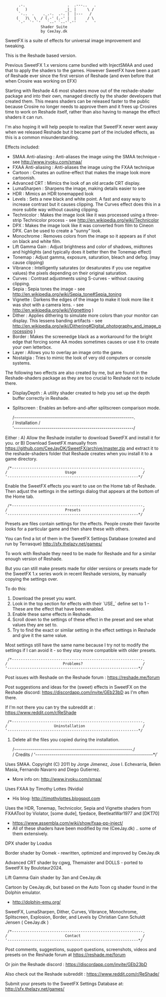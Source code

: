      
          .-.                   .  .---..   .
         (   )                 _|_ |     \ / 
          `-..  .    ._.-.  .-. |  |---   /  
         (   )\  \  / (.-' (.-' |  |     / \ 
          `-'  `' `'   `--' `--'`-''    '   '
                    Shader Suite
                    by CeeJay.dk                    
     
 
SweetFX is a suite of effects for universal image improvement and tweaking.

This is the Reshade based version.

Previous SweetFX 1.x versions came bundled with InjectSMAA and used that to apply the shaders to the games.
However SweetFX have been a part of Reshade ever since the first version of Reshade (and even before that when Crosire was working on EFX)

Starting with Reshade 4.6 most shaders move out of the reshade-shader package and into their own, managed directly by the shader developers that created them. This means shaders can be released faster to the public because Crosire no longer needs to approve them and it frees up Crosires time to work on Reshade itself, rather than also having to manage the effect shaders it can run.

I'm also hoping it will help people to realize that SweetFX never went away when we released Reshade but it became part of the included effects, as this is a common misunderstanding.

Effects included:

* SMAA Anti-aliasing : Anti-aliases the image using the SMAA technique - see http://www.iryoku.com/smaa/
* FXAA Anti-aliasing : Anti-aliases the image using the FXAA technique
* Cartoon : Creates an outline-effect that makes the image look more cartoonish.
* Advanced CRT : Mimics the look of an old arcade CRT display.
* LumaSharpen : Sharpens the image, making details easier to see
* HDR : Mimics an HDR tonemapped look
* Levels : Sets a new black and white point. A fast and easy way to increase contrast but it causes clipping. The Curves effect does this in a more subtle way without causing clipping.
* Technicolor : Makes the image look like it was processed using a three-strip Technicolor process - see http://en.wikipedia.org/wiki/Technicolor
* DPX : Makes the image look like it was converted from film to Cineon DPX. Can be used to create a "sunny" look.
* Monochrome : Removes colors from the image so it appears as if shot on black and white film.
* Lift Gamma Gain : Adjust brightness and color of shadows, midtones and highlights (and typically does it better then the Tonemap effect)
* Tonemap : Adjust gamma, exposure, saturation, bleach and defog. (may cause clipping)
* Vibrance : Intelligently saturates (or desaturates if you use negative values) the pixels depending on their original saturation.
* Curves : Contrast adjustments using S-curves - without causing clipping.
* Sepia : Sepia tones the image - see http://en.wikipedia.org/wiki/Sepia_tone#Sepia_toning
* Vignette : Darkens the edges of the image to make it look more like it was shot with a camera lens. - see http://en.wikipedia.org/wiki/Vignetting )
* Dither : Applies dithering to simulate more colors than your monitor can display. This lessens banding artifacts - see http://en.wikipedia.org/wiki/Dithering#Digital_photography_and_image_processing )
* Border : Makes the screenedge black as a workaround for the bright edge that forcing some AA modes sometimes causes or use it to create your own letterbox.
* Layer : Allows you to overlay an image onto the game.
* Nostalgia : Tries to mimic the look of very old computers or console systems.

The following two effects are also created by me, but are found in the Reshade-shaders package as they are too crucial to Reshade not to include there.
* DisplayDepth : A utility shader created to help you set up the depth buffer correctly in Reshade.
* Splitscreen : Enables an before-and-after splitscreen comparison mode.


     /------------------------------------------------------------.  
    /                      Installation                           /  
    '------------------------------------------------------------/  


Either :
A) Allow the Reshade installer to download SweetFX and install it for you.
or
B) Download SweetFX manually from https://github.com/CeeJayDK/SweetFX/archive/master.zip and extract it to the reshade-shaders folder that Reshade creates when you install it to a game directory.

     /*-----------------------------------------------------------.   
    /                          Usage                              /
    '-----------------------------------------------------------*/
  
Enable the SweetFX effects you want to use on the Home tab of Reshade.
Then adjust the settings in the settings dialog that appears at the bottom of the Home tab.

     /*-----------------------------------------------------------.   
    /                          Presets                            /
    '-----------------------------------------------------------*/

Presets are files contain settings for the effects.
People create their favorite looks for a particular game and then share these with others.

You can find a lot of them in the SweetFX Settings Database (created and run by Terrasque)
http://sfx.thelazy.net/games/

To work with Reshade they need to be made for Reshade and for a similar enough version of Reshade.

But you can still make presets made for older versions or presets made for the SweetFX 1.x series work in recent Reshade versions, by manually copying the settings over.

To do this:
1) Download the preset you want.
2) Look in the top section for effects with their ´USE_´ define set to 1 - These are the effect that have been enabled.
3) Enable these same effects in Reshade.
4) Scroll down to the settings of these effect in the preset and see what values they are set to.
5) Try to find the exact or similar setting in the effect settings in Reshade and give it the same value.

Most settings still have the same name because I try not to modify the settings if I can avoid it - so they stay more compatible with older presets.

     /*-----------------------------------------------------------.   
    /                         Problems?                           /
    '-----------------------------------------------------------*/
Post issues with Reshade on the Reshade forum :
https://reshade.me/forum

Post suggestions and ideas for the (sweet) effects in SweetFX on the Reshade discord:
https://discordapp.com/invite/GEb23bD as I'm often there.

If I'm not there you can try the subreddit at :
https://www.reddit.com/r/ReShade


     /*-----------------------------------------------------------.   
    /                     Uninstallation                          /
    '-----------------------------------------------------------*/

1) Delete all the files you copied during the installation.  

   /*-----------------------------------------------------------.*/   
  /                          Credits                            /
  '-----------------------------------------------------------*/`

 Uses SMAA. Copyright (C) 2011 by Jorge Jimenez, Jose I. Echevarria,
 Belen Masia, Fernando Navarro and Diego Gutierrez.
  - More info on: http://www.iryoku.com/smaa/
 
 Uses FXAA by Timothy Lottes (Nvidia) 
  - His blog: http://timothylottes.blogspot.com
 
 Uses the HDR, Tonemap, Technicolor, Sepia and Vignette shaders from FXAATool by Violator, [some dude], fpedace, BeetleatWar1977 and [DKT70]
  - https://www.assembla.com/wiki/show/fxaa-pp-inject/
  - All of these shaders have been modified by me (CeeJay.dk) .. some of them extensively.
  
 DPX shader by Loadus
 
 Border shader by Oomek - rewritten, optimized and improved by CeeJay.dk
 
 Advanced CRT shader by cgwg, Themaister and DOLLS - ported to SweetFX by Boulotaur2024.
 
 Lift Gamma Gain shader by 3an and CeeJay.dk
 
 Cartoon by CeeJay.dk, but based on the Auto Toon cg shader found in the Dolphin emulator.
  - http://dolphin-emu.org/
  
 SweetFX, LumaSharpen, Dither, Curves, Vibrance, Monochrome, Splitscreen, Explosion, Border, and Levels by Christian Cann Schuldt Jensen ( CeeJay.dk )
 
     /*-----------------------------------------------------------.   
    /                          Contact                            /
    '-----------------------------------------------------------*/
Post comments, suggestions, support questions, screenshots, videos and presets on the Reshade forum at 
https://reshade.me/forum

Or join the Reshade discord :
https://discordapp.com/invite/GEb23bD

Also check out the Reshade subreddit :
https://www.reddit.com/r/ReShade/

Submit your presets to the SweetFX Settings Database at:
http://sfx.thelazy.net/games/
